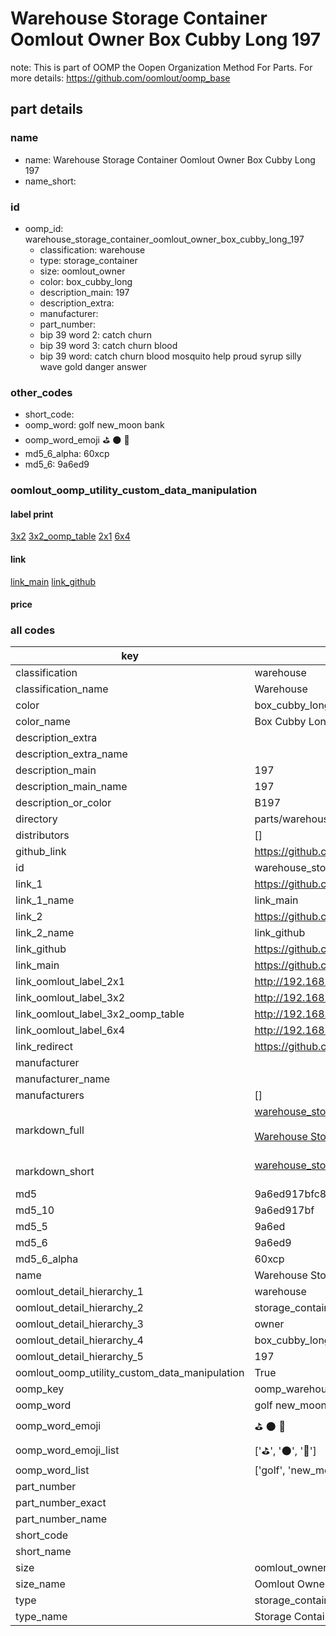 # Warehouse Storage Container Oomlout Owner Box Cubby Long 197  

note: This is part of OOMP the Oopen Organization Method For Parts. For more details: https://github.com/oomlout/oomp_base

##  part details
  







### name
* name: Warehouse Storage Container Oomlout Owner Box Cubby Long 197
* name_short: 
### id
* oomp_id: warehouse_storage_container_oomlout_owner_box_cubby_long_197
  * classification: warehouse
  * type: storage_container
  * size: oomlout_owner
  * color: box_cubby_long
  * description_main: 197
  * description_extra: 
  * manufacturer: 
  * part_number: 
  * bip 39 word 2: catch churn
  * bip 39 word 3: catch churn blood
  * bip 39 word: catch churn blood mosquito help proud syrup silly wave gold danger answer

### other_codes
* short_code: 
* oomp_word: golf new_moon bank
* oomp_word_emoji :golf: :new_moon: :bank:
* md5_6_alpha: 60xcp
* md5_6: 9a6ed9






### oomlout_oomp_utility_custom_data_manipulation
#### label print
[3x2](http://192.168.1.245:1112/?label=oomp%2060xcp)
[3x2_oomp_table](http://192.168.1.108:1112/?label=oomp%2060xcp)
[2x1](http://192.168.1.242:1112/?label=oomp%2060xcp)
[6x4](http://192.168.1.55:1112/?label=oomp%2060xcp)    

#### link

[link_main](https://github.com/oomlout/oomlout_oomp_version_1_messy/tree/main/parts/warehouse_storage_container_oomlout_owner_box_cubby_long_197) [link_github](https://github.com/oomlout/oomlout_oomp_version_1_messy/tree/main/parts/warehouse_storage_container_oomlout_owner_box_cubby_long_197)                             

#### price







### all codes 
| key | value |  
| --- | --- |  
| classification | warehouse |  
| classification_name | Warehouse |  
| color | box_cubby_long |  
| color_name | Box Cubby Long |  
| description_extra |  |  
| description_extra_name |  |  
| description_main | 197 |  
| description_main_name | 197 |  
| description_or_color | B197 |  
| directory | parts/warehouse_storage_container_oomlout_owner_box_cubby_long_197 |  
| distributors | [] |  
| github_link | https://github.com/oomlout/oomlout_oomp_part_src/tree/main/parts/warehouse_storage_container_oomlout_owner_box_cubby_long_197 |  
| id | warehouse_storage_container_oomlout_owner_box_cubby_long_197 |  
| link_1 | https://github.com/oomlout/oomlout_oomp_version_1_messy/tree/main/parts/warehouse_storage_container_oomlout_owner_box_cubby_long_197 |  
| link_1_name | link_main |  
| link_2 | https://github.com/oomlout/oomlout_oomp_version_1_messy/tree/main/parts/warehouse_storage_container_oomlout_owner_box_cubby_long_197 |  
| link_2_name | link_github |  
| link_github | https://github.com/oomlout/oomlout_oomp_version_1_messy/tree/main/parts/warehouse_storage_container_oomlout_owner_box_cubby_long_197 |  
| link_main | https://github.com/oomlout/oomlout_oomp_version_1_messy/tree/main/parts/warehouse_storage_container_oomlout_owner_box_cubby_long_197 |  
| link_oomlout_label_2x1 | http://192.168.1.242:1112/?label=oomp%2060xcp |  
| link_oomlout_label_3x2 | http://192.168.1.245:1112/?label=oomp%2060xcp |  
| link_oomlout_label_3x2_oomp_table | http://192.168.1.108:1112/?label=oomp%2060xcp |  
| link_oomlout_label_6x4 | http://192.168.1.55:1112/?label=oomp%2060xcp |  
| link_redirect | https://github.com/oomlout/oomlout_oomp_version_1_messy/tree/main/parts/warehouse_storage_container_oomlout_owner_box_cubby_long_197 |  
| manufacturer |  |  
| manufacturer_name |  |  
| manufacturers | [] |  
| markdown_full | [warehouse_storage_container_oomlout_owner_box_cubby_long_197](none)<br>[](none)<br>[Warehouse Storage Container Oomlout Owner Box Cubby Long 197](none)<br><br> |  
| markdown_short | [warehouse_storage_container_oomlout_owner_box_cubby_long_197](none)<br><br> |  
| md5 | 9a6ed917bfc8bb96b33589002fca3120 |  
| md5_10 | 9a6ed917bf |  
| md5_5 | 9a6ed |  
| md5_6 | 9a6ed9 |  
| md5_6_alpha | 60xcp |  
| name | Warehouse Storage Container Oomlout Owner Box Cubby Long 197 |  
| oomlout_detail_hierarchy_1 | warehouse |  
| oomlout_detail_hierarchy_2 | storage_container |  
| oomlout_detail_hierarchy_3 | owner |  
| oomlout_detail_hierarchy_4 | box_cubby_long |  
| oomlout_detail_hierarchy_5 | 197 |  
| oomlout_oomp_utility_custom_data_manipulation | True |  
| oomp_key | oomp_warehouse_storage_container_oomlout_owner_box_cubby_long_197 |  
| oomp_word | golf new_moon bank |  
| oomp_word_emoji | :golf: :new_moon: :bank: |  
| oomp_word_emoji_list | [':golf:', ':new_moon:', ':bank:'] |  
| oomp_word_list | ['golf', 'new_moon', 'bank'] |  
| part_number |  |  
| part_number_exact |  |  
| part_number_name |  |  
| short_code |  |  
| short_name |  |  
| size | oomlout_owner |  
| size_name | Oomlout Owner |  
| type | storage_container |  
| type_name | Storage Container |  
